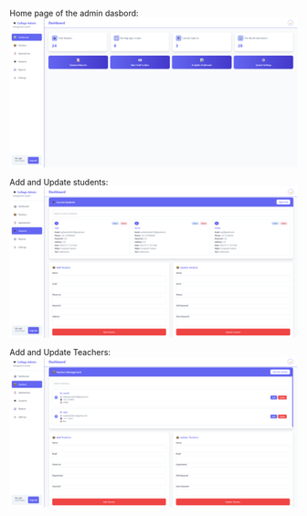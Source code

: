 Home page of the admin dasbord:
![image alt](https://github.com/sujitsamanta/collage_management_web/blob/main/Assets/image/brave_screenshot_localhost%20(5).png?raw=true)

Add and Update students:
![image alt](https://github.com/sujitsamanta/collage_management_web/blob/main/Assets/image/brave_screenshot_localhost%20(3).png?raw=true)

Add and Update Teachers:
![image alt](https://github.com/sujitsamanta/collage_management_web/blob/main/Assets/image/brave_screenshot_localhost%20(4).png?raw=true)
